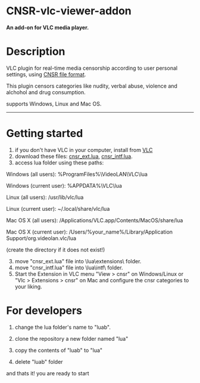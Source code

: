 # CNSR-vlc-viewer-addon

**An add-on for VLC media player.**

# Description

VLC plugin for real-time media censorship according to user personal settings,
using [CNSR file format](https://github.com/ophirhan/cnsr-file-format-specification).

This plugin censors categories like nudity, verbal abuse, violence and alchohol and drug consumption.

supports Windows, Linux and Mac OS.
_____________________________________________________________________________________________________

# Getting started

1. if you don't have VLC in your computer, install from [VLC](https://www.videolan.org/)
2. download these files: [cnsr_ext.lua](https://github.com/ophirhan/cnsr-vlc-viewer-addon/blob/main/extensions/cnsr_ext.lua), [cnsr_intf.lua](https://github.com/ophirhan/cnsr-vlc-viewer-addon/blob/main/intf/cnsr_intf.lua).
3. access lua folder using these paths:

Windows (all users): %ProgramFiles%\VideoLAN\VLC\lua

Windows (current user): %APPDATA%\VLC\lua

Linux (all users): /usr/lib/vlc/lua

Linux (current user): ~/.local/share/vlc/lua

Mac OS X (all users): /Applications/VLC.app/Contents/MacOS/share/lua

Mac OS X (current user): /Users/%your_name%/Library/Application Support/org.videolan.vlc/lua

(create the directory if it does not exist!)

3. move "cnsr_ext.lua" file into \lua\extensions\ folder.
4. move "cnsr_intf.lua" file into \lua\intf\ folder.
5. Start the Extension in VLC menu "View > cnsr" on Windows/Linux or "Vlc > Extensions > cnsr" on Mac and configure the cnsr categories to your liking.

# For developers

1) change the lua folder's name to "luab".

2) clone the repository a new folder named "lua"

3) copy the contents of "luab" to "lua"

4) delete "luab" folder

and thats it! you are ready to start
